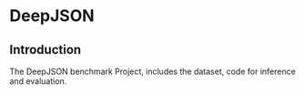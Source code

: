 # DeepJSON

## Introduction
The DeepJSON benchmark Project, includes the dataset, code for inference and evaluation.
